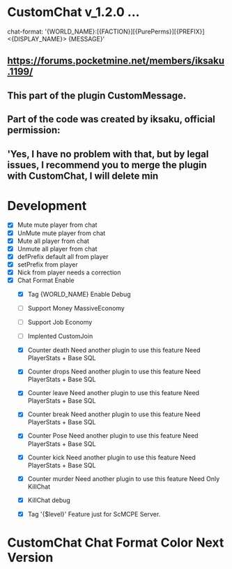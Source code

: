 CustomChat v_1.2.0 ...
============
chat-format: '{WORLD_NAME}:[{FACTION}][{PurePerms}][{PREFIX}]<{DISPLAY_NAME}> {MESSAGE}' 

## https://forums.pocketmine.net/members/iksaku.1199/  
## This part of the plugin CustomMessage. 
## Part of the code was created by iksaku, official permission: 
## 'Yes, I have no problem with that, but by legal issues, I recommend you to merge the plugin with CustomChat, I will delete min 


# Development
 
  - [X] Mute mute player from chat
  - [X] UnMute mute player from chat
  - [X] Mute all player from chat
  - [X] Unmute all player from chat
  - [X] defPrefix default all from player
  - [X] setPrefix from player
  - [X] Nick from player needs a correction
  - [X] Chat Format Enable
    - [X] Tag {WORLD_NAME} Enable Debug
    - [ ] Support Money MassiveEconomy
    - [ ] Support Job Economy
    - [ ] Implented CustomJoin 
    - [X] Counter death  Need another plugin to use this feature Need PlayerStats + Base SQL
    - [X] Counter drops  Need another plugin to use this feature Need PlayerStats + Base SQL
    - [X] Counter leave  Need another plugin to use this feature Need PlayerStats + Base SQL
    - [X] Counter break  Need another plugin to use this feature Need PlayerStats + Base SQL
    - [X] Counter Pose   Need another plugin to use this feature Need PlayerStats + Base SQL
    - [X] Counter kick  Need another plugin to use this feature Need PlayerStats + Base SQL
    - [X] Counter murder Need another plugin to use this feature Need Only KillChat
    - [X] KillChat debug
    - [X] Tag '{$level}' Feature just for ScMCPE Server.


# CustomChat Chat Format Color Next Version 
